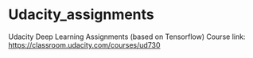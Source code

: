 # Udacity_assignments
Udacity Deep Learning Assignments (based on Tensorflow)
Course link:  https://classroom.udacity.com/courses/ud730
